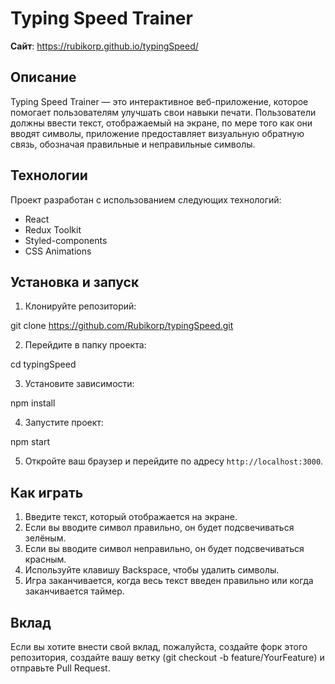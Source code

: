 # Typing Speed Trainer

**Сайт**: https://rubikorp.github.io/typingSpeed/

## Описание

Typing Speed Trainer — это интерактивное веб-приложение, которое помогает пользователям улучшать свои навыки печати. Пользователи должны ввести текст, отображаемый на экране, по мере того как они вводят символы, приложение предоставляет визуальную обратную связь, обозначая правильные и неправильные символы.

## Технологии

Проект разработан с использованием следующих технологий:

- React
- Redux Toolkit
- Styled-components
- CSS Animations

## Установка и запуск

1. Клонируйте репозиторий:

git clone https://github.com/Rubikorp/typingSpeed.git

2. Перейдите в папку проекта:

cd typingSpeed

3. Установите зависимости:

npm install

4. Запустите проект:

npm start

5. Откройте ваш браузер и перейдите по адресу `http://localhost:3000`.

## Как играть

1. Введите текст, который отображается на экране.
2. Если вы вводите символ правильно, он будет подсвечиваться зелёным.
3. Если вы вводите символ неправильно, он будет подсвечиваться красным.
4. Используйте клавишу Backspace, чтобы удалить символы.
5. Игра заканчивается, когда весь текст введен правильно или когда заканчивается таймер.

## Вклад

Если вы хотите внести свой вклад, пожалуйста, создайте форк этого репозитория, создайте вашу ветку (git checkout -b feature/YourFeature) и отправьте Pull Request.
